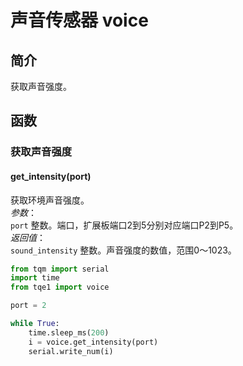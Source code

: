 # 声音传感器 voice
## 简介
获取声音强度。

## 函数
### 获取声音强度
#### get_intensity(port)
获取环境声音强度。<br>
*参数*：<br>
`port` 整数。端口，扩展板端口2到5分别对应端口P2到P5。<br>
*返回值*：<br>
`sound_intensity` 整数。声音强度的数值，范围0～1023。

```py title="voice Intensity.py" linenums="1" hl_lines="3 9"
from tqm import serial
import time
from tqe1 import voice

port = 2

while True:
    time.sleep_ms(200)
    i = voice.get_intensity(port)
    serial.write_num(i)

```